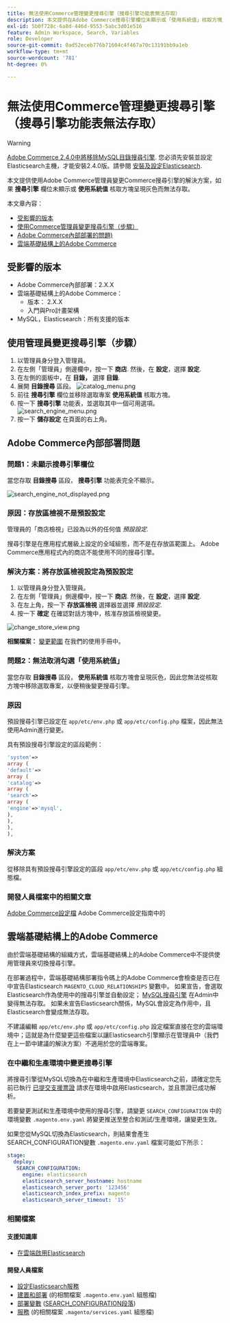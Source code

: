 ```yaml
---
title: 無法使用Commerce管理變更搜尋引擎（搜尋引擎功能表無法存取）
description: 本文提供在Adobe Commerce搜尋引擎欄位未顯示或「使用系統值」核取方塊呈現灰色且無法存取時，使用Commerce管理員變更搜尋引擎的解決方案。
exl-id: 5b0f728c-6a8d-446d-9553-5abc3d01e516
feature: Admin Workspace, Search, Variables
role: Developer
source-git-commit: 0ad52eceb776b71604c4f467a70c13191bb9a1eb
workflow-type: tm+mt
source-wordcount: '781'
ht-degree: 0%

---
```


# 無法使用Commerce管理變更搜尋引擎（搜尋引擎功能表無法存取）

>[!WARNING]
>
> [Adobe Commerce 2.4.0中將移除MySQL目錄搜尋引擎](/help/announcements/adobe-commerce-announcements/mysql-catalog-search-engine-will-be-removed-in-magento-2-4-0.md). 您必須先安裝並設定Elasticsearch主機，才能安裝2.4.0版。請參閱 [安裝及設定Elasticsearch](https://experienceleague.adobe.com/docs/commerce-cloud-service/user-guide/configure/service/elasticsearch.html).

本文提供使用Adobe Commerce管理員變更Commerce搜尋引擎的解決方案，如果 **搜尋引擎** 欄位未顯示或 **使用系統值** 核取方塊呈現灰色而無法存取。

本文章內容：

* [受影響的版本](#affected-versions)
* [使用Commerce管理員變更搜尋引擎（步驟）](#change-search-engine-using-magento-admin-steps)
* [Adobe Commerce內部部署的問題)](#magento-commerce-on-premise)
* [雲端基礎結構上的Adobe Commerce](#magento-commerce-cloud)

## 受影響的版本

* Adobe Commerce內部部署：2.X.X
* 雲端基礎結構上的Adobe Commerce：
   * 版本： 2.X.X
   * 入門與Pro計畫架構
* MySQL，Elasticsearch：所有支援的版本

## 使用管理員變更搜尋引擎（步驟）

1. 以管理員身分登入管理員。
1. 在左側「管理員」側邊欄中，按一下 **商店**. 然後，在 **設定**，選擇 **設定**.
1. 在左側的面板中，在 **目錄，** 選擇 **目錄**.
1. 展開 **目錄搜尋** 區段。    ![catalog_menu.png](assets/catalog_menu.png)
1. 前往 **搜尋引擎** 欄位並移除選取專案 **使用系統值** 核取方塊。
1. 按一下 **搜尋引擎** 功能表，並選取其中一個可用選項。    ![search_engine_menu.png](assets/search_engine_menu.png)
1. 按一下 **儲存設定** 在頁面的右上角。

## Adobe Commerce內部部署問題

### 問題1：未顯示搜尋引擎欄位

當您存取 **目錄搜尋** 區段， **搜尋引擎** 功能表完全不顯示。

![search_engine_not_displayed.png](assets/search_engine_not_displayed.png)

### 原因：存放區檢視不是預設設定

管理員的「商店檢視」已設為以外的任何值 *預設設定*.

搜尋引擎是在應用程式層級上設定的全域組態，而不是在存放區範圍上。 Adobe Commerce應用程式內的商店不能使用不同的搜尋引擎。

### 解決方案：將存放區檢視設定為預設設定

1. 以管理員身分登入管理員。
1. 在左側「管理員」側邊欄中，按一下 **商店**. 然後，在 **設定**，選擇 **設定**.
1. 在左上角，按一下 **存放區檢視** 選擇器並選擇 *預設設定*.
1. 按一下 **確定** 在確認對話方塊中，核准存放區檢視變更。

![change_store_view.png](assets/change_store_view.png)

**相關檔案：** [變更範圍](https://experienceleague.adobe.com/docs/commerce-admin/config/scope-change.html#set-the-scope) 在我們的使用手冊中。

### 問題2：無法取消勾選「使用系統值」

當您存取 **目錄搜尋** 區段， **使用系統值** 核取方塊會呈現灰色，因此您無法從核取方塊中移除選取專案，以便稍後變更搜尋引擎。

### 原因

預設搜尋引擎已設定在 `app/etc/env.php` 或 `app/etc/config.php` 檔案，因此無法使用Admin進行變更。

具有預設搜尋引擎設定的區段範例：

```php
'system'=>
array (
'default'=>
array (
'catalog'=>
array (
'search'=>
array (
'engine'=>'mysql',
),
),
),
),
```

### 解決方案

從移除具有預設搜尋引擎設定的區段 `app/etc/env.php` 或 `app/etc/config.php` 組態檔。

### 開發人員檔案中的相關文章

[Adobe Commerce設定檔](https://experienceleague.adobe.com/docs/commerce-operations/configuration-guide/files/deployment-files.html) Adobe Commerce設定指南中的

## 雲端基礎結構上的Adobe Commerce

由於雲端基礎結構的組織方式，雲端基礎結構上的Adobe Commerce中不提供使用管理員來切換搜尋引擎。

在部署過程中，雲端基礎結構部署指令碼上的Adobe Commerce會檢查是否已在中宣告Elasticsearch `MAGENTO_CLOUD_RELATIONSHIPS` 變數中。 如果宣告，會選取Elasticsearch作為使用中的搜尋引擎並自動設定； [MySQL搜尋引擎](/help/announcements/adobe-commerce-announcements/mysql-catalog-search-engine-will-be-removed-in-magento-2-4-0.md) 在Admin中變得無法存取。 如果未宣告Elasticsearch關係，MySQL會設定為作用中，且Elasticsearch會變成無法存取。

不建議編輯 `app/etc/env.php` 或 `app/etc/config.php` 設定檔案直接在您的雲端環境中；這就是為什麼變更這些檔案以讓Elasticsearch引擎顯示在管理員中（我們在上一節中建議的解決方案）不適用於您的雲端專案。

### 在中繼和生產環境中變更搜尋引擎

將搜尋引擎從MySQL切換為在中繼和生產環境中Elasticsearch之前，請確定您先前已執行 [已提交支援票證](/help/help-center-guide/help-center/magento-help-center-user-guide.md#submit-ticket) 請求在環境中啟用Elasticsearch，並且票證已成功解析。

若要變更測試和生產環境中使用的搜尋引擎，請變更 `SEARCH_CONFIGURATION` 中的環境變數 `.magento.env.yaml` 將變更推送至整合和測試/生產環境，讓變更生效。

如果您從MySQL切換為Elasticsearch，則結果會產生SEARCH\_CONFIGURATION變數 `.magento.env.yaml` 檔案可能如下所示：

```yaml
stage:
  deploy:
   SEARCH_CONFIGURATION:
     engine: elasticsearch
     elasticsearch_server_hostname: hostname
     elasticsearch_server_port: '123456'
     elasticsearch_index_prefix: magento
     elasticsearch_server_timeout: '15'
```

### 相關檔案

#### 支援知識庫

* [在雲端啟用Elasticsearch](/help/how-to/general/enable-elasticsearch-on-cloud.md)

#### 開發人員檔案

* [設定Elasticsearch服務](https://experienceleague.adobe.com/docs/commerce-cloud-service/user-guide/configure/service/elasticsearch.html)
* [建置和部署](https://experienceleague.adobe.com/docs/commerce-cloud-service/user-guide/configure/env/configure-env-yaml.html) (的相關檔案 `.magento.env.yaml` 組態檔)
* [部署變數](https://experienceleague.adobe.com/docs/commerce-cloud-service/user-guide/configure/env/stage/variables-deploy.html) ([SEARCH\_CONFIGURATION段落](https://experienceleague.adobe.com/docs/commerce-cloud-service/user-guide/configure/env/stage/variables-deploy.html#search_configuration))
* [服務](https://experienceleague.adobe.com/docs/commerce-cloud-service/user-guide/configure/service/services-yaml.html) (的相關檔案 `.magento/services.yaml` 組態檔)
